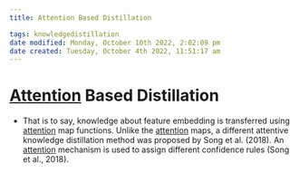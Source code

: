```yaml
---
title: Attention Based Distillation

tags: knowledgedistillation 
date modified: Monday, October 10th 2022, 2:02:09 pm
date created: Tuesday, October 4th 2022, 11:51:17 am
---
```


# [Attention](Attention.md) Based Distillation
- That is to say, knowledge about feature embedding is transferred using [attention](Attention.md) map functions. Unlike the [attention](Attention.md) maps, a different attentive knowledge distillation method was proposed by Song et al. (2018). An [attention](Attention.md) mechanism is used to assign different confidence rules (Song et al., 2018).

